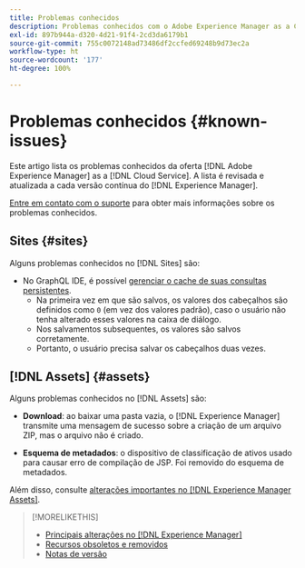 ```yaml
---
title: Problemas conhecidos
description: Problemas conhecidos com o Adobe Experience Manager as a Cloud Service
exl-id: 897b944a-d320-4d21-91f4-2cd3da6179b1
source-git-commit: 755c0072148ad73486df2ccfed69248b9d73ec2a
workflow-type: ht
source-wordcount: '177'
ht-degree: 100%

---
```


# Problemas conhecidos {#known-issues}

Este artigo lista os problemas conhecidos da oferta [!DNL Adobe Experience Manager] as a [!DNL Cloud Service]. A lista é revisada e atualizada a cada versão contínua do [!DNL Experience Manager].

[Entre em contato com o suporte](https://experienceleague.adobe.com/?lang=pt-BR&amp;support-solution=Experience+Manager#support) para obter mais informações sobre os problemas conhecidos.

<!-- 
## Platform {#platform}
-->

## Sites {#sites}

Alguns problemas conhecidos no [!DNL Sites] são:

* No GraphQL IDE, é possível [gerenciar o cache de suas consultas persistentes](/help/headless/graphql-api/graphiql-ide.md##managing-cache).
   * Na primeira vez em que são salvos, os valores dos cabeçalhos são definidos como `0` (em vez dos valores padrão), caso o usuário não tenha alterado esses valores na caixa de diálogo.
   * Nos salvamentos subsequentes, os valores são salvos corretamente.
   * Portanto, o usuário precisa salvar os cabeçalhos duas vezes.

## [!DNL Assets] {#assets}

<!-- Jira label: assets-cloud-known-issues -->

Alguns problemas conhecidos no [!DNL Assets] são:

* **Download**: ao baixar uma pasta vazia, o [!DNL Experience Manager] transmite uma mensagem de sucesso sobre a criação de um arquivo ZIP, mas o arquivo não é criado.

* **Esquema de metadados**: o dispositivo de classificação de ativos usado para causar erro de compilação de JSP. Foi removido do esquema de metadados. <!-- CQ-4282865, CQ-4284633 -->

Além disso, consulte [alterações importantes no [!DNL Experience Manager Assets]](/help/assets/assets-cloud-changes.md).

<!-- This content was added at GA. Not sure if we should continue to have this commitment about upcoming features/enh. in the docs. Commenting it for now.

### Upcoming Assets capabilities {#upcoming-assets-capabilities}

A few capabilities of Adobe Experience Manager Assets that depend on foundation capabilities, which are not yet available in the Experience Manager as a Cloud Service deployment architecture, are expected to be enabled at a later stage:

* Capabilities not enabled at this stage due to dependency on Commerce Integration Framework APIs:
  * Photoshoot workflow models.
  * Product information tab in the asset properties user interface is not populated.

* Capabilities not enabled at this stage due to dependency on InDesign Server integration:
  * Asset Templates and Asset Catalogs.
  * Multi-page preview of Adobe InDesign files.
-->

>[!MORELIKETHIS]
>
>* [Principais alterações no [!DNL Experience Manager]](aem-cloud-changes.md)
>* [Recursos obsoletos e removidos](deprecated-removed-features.md)
>* [Notas de versão](home.md)

